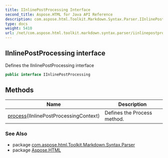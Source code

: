 ```yaml
---
title: IInlinePostProcessing Interface
second_title: Aspose.HTML for Java API Reference
description: com.aspose.html.Toolkit.Markdown.Syntax.Parser.IInlinePostProcessing interface. Defines the IInlinePostProcessing interface
type: docs
weight: 5410
url: /net/com.aspose.html.toolkit.markdown.syntax.parser/iinlinepostprocessing/
---
```

## IInlinePostProcessing interface

Defines the IInlinePostProcessing interface

```java
public interface IInlinePostProcessing
```

## Methods

| Name | Description |
| --- | --- |
| [process](../../com.aspose.html.toolkit.markdown.syntax.parser/iinlinepostprocessing/process/)(IInlinePostProcessingContext) | Defines the Process method. |

### See Also

* package [com.aspose.html.Toolkit.Markdown.Syntax.Parser](../../com.aspose.html.toolkit.markdown.syntax.parser/)
* package [Aspose.HTML](../../)
